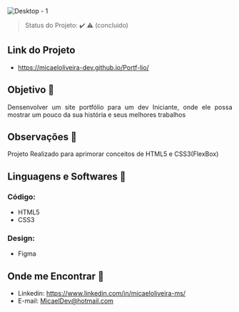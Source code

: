 ![Desktop - 1](https://user-images.githubusercontent.com/72334759/124365866-50a5b280-dc21-11eb-83d0-dcff26ecc5f6.jpg)

> Status do Projeto: :heavy_check_mark: :warning: (concluido)

## Link do Projeto
- https://micaeloliveira-dev.github.io/Portf-lio/

## Objetivo :dart:

<p align="justify">
  Densenvolver um site portfólio para um dev Iniciante, onde ele possa mostrar um pouco da sua história e seus melhores trabalhos </br>
</p>

## Observações 🔭
<p>Projeto Realizado para aprimorar conceitos de HTML5 e CSS3(FlexBox)</p>

## Linguagens e Softwares 🚀 
### Código:
- HTML5
- CSS3
### Design:
- Figma

## Onde me Encontrar 📌
- Linkedin: https://www.linkedin.com/in/micaeloliveira-ms/
- E-mail: MicaelDev@hotmail.com



